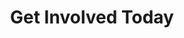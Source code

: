 ---
title : "Get Involved Today"
layout: "goal"
description: "Technologies is about advancement, and innovation is to come out with something original and unique, and MHR is combining this tow terms together, to make high quality and affordable helmet for all motorcycle riders."
image : "images/helmet/c1.png"



########### Goal ##########
goal:
  enable : true
  section : ""
  title: 'Get Involve Today!'
  item:
  - title: 'GIVE'
    desc : "<b>YOUR dollars WILL make a difference! </b><br><br>Any amount can change a refugee's circumstance and add hope to their difficult lives.<br><br>$ 25 can provide school fees for 1child for 1month<br><br>$ 30 can provide a 'Hard Times’ food package for a struggling family.<br>$ 35 can provide a baby supplies package to a birthing refugee woman. <br><br>$ 250 can subsidise birth costs (normal or C-Section) as refugees are charged private rates.<br><br>$ 300 provides education for 1child for 1 year.<br><br>$ 500 provides for complete birthing costs (start to finish) for 1 refugee woman/family<br><br><b>When YOUR dollars are combined with our services and care, a refugee’s live is given HOPE.</b>"
    btn : "GIVE"
    url: "give"
    color: 'red'
    link: true
  - title: 'Volunteer'
    desc: "If YOU have a heart to serve - join our team and volunteer your services!<br><br><br>* Education field: Short term or long term volunteers are needed to help run small learning centres. Need to speak good English and enjoy working with children who are eager to learn. Teaching experience is welcomed but not essential - can train on site.We can also use help with curriculum developement, which can be done online.<br><br>* Mental Health field: Trained Social workers, experience in this field or someone who has this field at heart, but without qualification, can still be of great value in this work.<br><br>* Birthing field: Midwives, Doulas, or the willingness to be trained in these skills, would be most welcome. <br>In all of the above - we need helpers who will be dedicated, flexible and most especially, who have a heart to love, care and respect vulnerable refugees."
    btn: "Contact Us"
    url: "give"
    color: 'green'
  - title: 'Be a Partners'
    desc : "The world faces a massive refugee crisis, with more than 200,000 Rohingya refugees within our sphere of influence.<br>With <b>Corporate social responsibility and investment </b> becoming a standard in business strategies, giving back to society and contributing to the community, you have an enormous capacity to support and empower these refugees as full participants in the economy and bring value to society as a whole.<br> <br>This can be recognised as <b>a force for good</b>, creating a positive brand image, attracting talent and investors and increasing brand loyalty in an era when consumers want to see businesses acting as <b>agents of positive change.</b><br>This kind of corporate action says a lot about how they treat their stakeholders.<br><br>As an organization committed to CSR you can partner with us to continue to serve, support, educate and care for these families.<br>Our efforts and services enable organizations to participate through a reliable channel that has proven its dedication to this community over the last 2 years, assisting more than 200 families and which has established several community learning centers. And this is only the beginning. We can do so much more with your support and investment."
    btn : "Contact Us"
    url: "give"
    color: 'green'

---